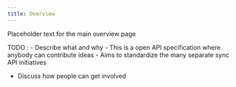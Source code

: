 ```yaml
---
title: Overview
---
```


Placeholder text for the main overview page

TODO
: - Describe what and why
    - This is a open API specification where anybody can contribute ideas
    - Aims to standardize the many separate sync API initiatives
- Discuss how people can get involved
